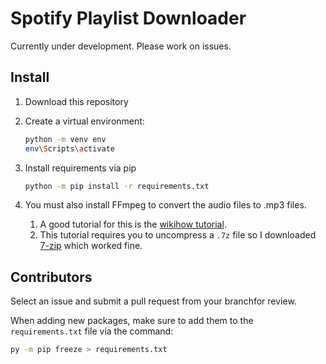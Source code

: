 # Spotify Playlist Downloader

Currently under development. Please work on issues.

## Install

1. Download this repository
2. Create a virtual environment:

    ```bash
    python -m venv env
    env\Scripts\activate
    ```

3. Install requirements via pip

    ```bash
    python -m pip install -r requirements.txt
    ```

4. You must also install FFmpeg to convert the audio files to .mp3 files.
   1. A  good tutorial for this is the [wikihow tutorial](https://www.wikihow.com/Install-FFmpeg-on-Windows).
   2. This tutorial requires you to uncompress a `.7z` file so I downloaded [7-zip](https://www.7-zip.org/) which worked fine.

## Contributors

Select an issue and submit a pull request from your branchfor review.

When adding new packages, make sure to add them to the `requirements.txt` file via the command:

```bash
py -m pip freeze > requirements.txt
```
